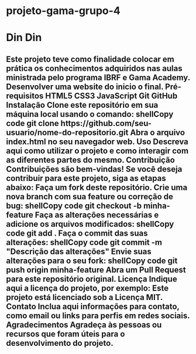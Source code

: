 # projeto-gama-grupo-4
<h1> Din Din
<h2>Este projeto teve como finalidade colocar em prática os conhecimentos adquiridos nas aulas ministrada pelo programa IBRF e Gama Academy.
  Desenvolver uma website do inicio o final. 
Pré-requisitos
HTML5
CSS3
JavaScript
Git
GitHub
Instalação
Clone este repositório em sua máquina local usando o comando:
shellCopy code
git clone https://github.com/seu-usuario/nome-do-repositorio.git 
Abra o arquivo index.html no seu navegador web.
Uso
Descreva aqui como utilizar o projeto e como interagir com as diferentes partes do mesmo.
Contribuição
Contribuições são bem-vindas! Se você deseja contribuir para este projeto, siga as etapas abaixo:
Faça um fork deste repositório.
Crie uma nova branch com sua feature ou correção de bug:
shellCopy code
git checkout -b minha-feature 
Faça as alterações necessárias e adicione os arquivos modificados:
shellCopy code
git add . 
Faça o commit das suas alterações:
shellCopy code
git commit -m "Descrição das alterações" 
Envie suas alterações para o seu fork:
shellCopy code
git push origin minha-feature 
Abra um Pull Request para este repositório original.
Licença
Indique aqui a licença do projeto, por exemplo:
Este projeto está licenciado sob a Licença MIT.
Contato
Inclua aqui informações para contato, como email ou links para perfis em redes sociais.
Agradecimentos
Agradeça às pessoas ou recursos que foram úteis para o desenvolvimento do projeto.

